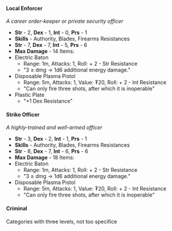 #### Local Enforcer
*A career order-keeper or private security officer*
- **Str** - 2, **Dex** - 1, **Int** - 0, **Prs** - 1
- **Skills** - Authority, Blades, Firearms
Resistances
- **Str** - 7, **Dex** - 7, **Int** - 5, **Prs** - 6
- **Max Damage** - 14
Items:
- Electric Baton
	- Range: 1m, Attacks: 1, Roll: + 2 - Str Resistance
	- "3 ≥ dmg → 1d6 additional energy damage."
- Disposable Plasma Pistol
	- Range: 5m, Attacks: 1, Value: ₮20, Roll: + 2 - Int Resistance
	- "Can only fire three shots, after which it is inoperable"
- Plastic Plate
	- "+1 Dex Resistance"
#### Strike Officer
*A highly-trained and well-armed officer*
- **Str** - 3, **Dex** - 2, **Int** - 1, **Prs** - 1
- **Skills** - Authority, Blades, Firearms
Resistances
- **Str** - 8, **Dex** - 7, **Int** - 6, **Prs** - 6
- **Max Damage** - 18
Items:
- Electric Baton
	- Range: 1m, Attacks: 1, Roll: + 2 - Str Resistance
	- "3 ≥ dmg → 1d6 additional energy damage."
- Disposable Plasma Pistol
	- Range: 5m, Attacks: 1, Value: ₮20, Roll: + 2 - Int Resistance
	- "Can only fire three shots, after which it is inoperable"
#### Criminal


Categories with three levels, not too specifice